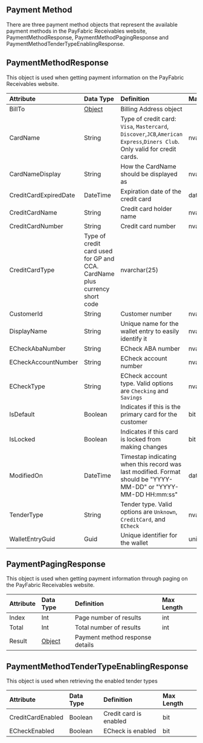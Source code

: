 ## Payment Method
There are three payment method objects that represent the available payment methods in the PayFabric Receivables website, PaymentMethodResponse, PaymentMethodPagingResponse and PaymentMethodTenderTypeEnablingResponse. 

## PaymentMethodResponse
This object is used when getting payment information on the PayFabric Receivables website.

| Attribute | Data Type | Definition | Max Length |
| :----------- | :--------- | :--------- | :--------- |
| BillTo | [Object](Address.md#AddressResponse) | Billing Address object |
| CardName | String | Type of credit card: ``Visa``, ``Mastercard``, ``Discover``,``JCB``,``American Express``,``Diners Club``. Only valid for credit cards. | nvarchar(25) |
| CardNameDisplay | String | How the CardName should be displayed as | nvarchar(25) |
| CreditCardExpiredDate | DateTime | Expiration date of the credit card | datetime |
| CreditCardName | String | Credit card holder name | nvarchar(200) |
| CreditCardNumber | String | Credit card number | nvarchar(25) |
| CreditCardType | Type of credit card used for GP and CCA. CardName plus currency short code | nvarchar(25) |
| CustomerId | String | Customer number | nvarchar(50) |
| DisplayName | String | Unique name for the wallet entry to easily identify it | nvarchar(25) |
| ECheckAbaNumber | String | ECheck ABA number | nvarchar(50) |
| ECheckAccountNumber | String | ECheck account number | nvarchar(50) |
| ECheckType | String | ECheck account type. Valid options are ``Checking`` and ``Savings`` | nvarchar(32) |
| IsDefault | Boolean | Indicates if this is the primary card for the customer | bit |
| IsLocked | Boolean | Indicates if this card is locked from making changes | bit |
| ModifiedOn | DateTime | Timestap indicating when this record was last modified. Format should be "YYYY-MM-DD" or "YYYY-MM-DD HH:mm:ss" | datetime |
| TenderType | String | Tender type. Valid options are ``Unknown``, ``CreditCard``, and ``ECheck`` | nvarchar(100) |
| WalletEntryGuid | Guid | Unique identifier for the wallet | uniqueidentifier |

## PaymentPagingResponse
This object is used when getting payment information through paging on the PayFabric Receivables website.

| Attribute | Data Type | Definition | Max Length |
| :----------- | :--------- | :--------- | :--------- |
| Index | Int | Page number of results  | int |
| Total | Int | Total number of results | int |
| Result | [Object](PaymentMethod.md#PaymentMethodResponse) | Payment method response details |

## PaymentMethodTenderTypeEnablingResponse
This object is used when retrieving the enabled tender types

| Attribute | Data Type | Definition | Max Length |
| :----------- | :--------- | :--------- | :--------- |
| CreditCardEnabled | Boolean | Credit card is enabled  | bit |
| ECheckEnabled | Boolean | ECheck is enabled  | bit |
